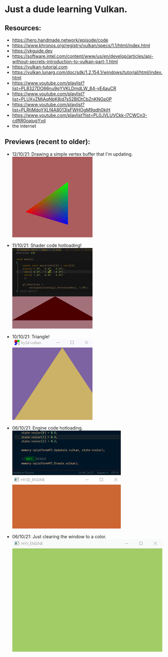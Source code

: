 # Just a dude learning Vulkan.

## Resources:

* https://hero.handmade.network/episode/code 
* https://www.khronos.org/registry/vulkan/specs/1.1/html/index.html
* https://vkguide.dev
* https://software.intel.com/content/www/us/en/develop/articles/api-without-secrets-introduction-to-vulkan-part-1.html
* https://vulkan-tutorial.com
* https://vulkan.lunarg.com/doc/sdk/1.2.154.1/windows/tutorial/html/index.html
* https://www.youtube.com/playlist?list=PL8327DO66nu9qYVKLDmdLW_84-yE4auCR
* https://www.youtube.com/playlist?list=PLUXvZMiAqNbK8jd7s52BIDtCbZnKNGp0P
* https://www.youtube.com/playlist?list=PLRtjMdoYXLf4A8013lsFWHOgM9qdh0kjH
* https://www.youtube.com/playlist?list=PL0JVLUVCkk-l7CWCn3-cdftR0oajugYvd
* the internet

## Previews (recent to older):
* 12/10/21: Drawing a simple vertex buffer that I'm updating.\
![](previews/4_121021.gif)

* 11/10/21: Shader code hotloading!\
![](previews/3_111021.gif)
* 10/10/21: Triangle!\
![](previews/2_101021.gif)
* 06/10/21: Engine code hotloading.\
![](previews/1_071021.gif)
* 06/10/21: Just clearing the window to a color.\
![](previews/0_061021.gif)

